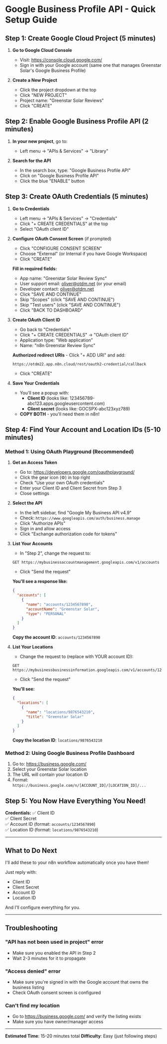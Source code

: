 # Google Business Profile API - Quick Setup Guide

## Step 1: Create Google Cloud Project (5 minutes)

1. **Go to Google Cloud Console**
   - Visit: https://console.cloud.google.com/
   - Sign in with your Google account (same one that manages Greenstar Solar's Google Business Profile)

2. **Create a New Project**
   - Click the project dropdown at the top
   - Click "NEW PROJECT"
   - Project name: "Greenstar Solar Reviews"
   - Click "CREATE"

## Step 2: Enable Google Business Profile API (2 minutes)

1. **In your new project**, go to:
   - Left menu → "APIs & Services" → "Library"

2. **Search for the API**
   - In the search box, type: "Google Business Profile API"
   - Click on "Google Business Profile API"
   - Click the blue "ENABLE" button

## Step 3: Create OAuth Credentials (5 minutes)

1. **Go to Credentials**
   - Left menu → "APIs & Services" → "Credentials"
   - Click "+ CREATE CREDENTIALS" at the top
   - Select "OAuth client ID"

2. **Configure OAuth Consent Screen** (if prompted)
   - Click "CONFIGURE CONSENT SCREEN"
   - Choose "External" (or Internal if you have Google Workspace)
   - Click "CREATE"
   
   **Fill in required fields:**
   - App name: "Greenstar Solar Review Sync"
   - User support email: oliver@otdm.net (or your email)
   - Developer contact: oliver@otdm.net
   - Click "SAVE AND CONTINUE"
   - Skip "Scopes" (click "SAVE AND CONTINUE")
   - Skip "Test users" (click "SAVE AND CONTINUE")
   - Click "BACK TO DASHBOARD"

3. **Create OAuth Client ID**
   - Go back to "Credentials"
   - Click "+ CREATE CREDENTIALS" → "OAuth client ID"
   - Application type: "Web application"
   - Name: "n8n Greenstar Review Sync"
   
   **Authorized redirect URIs** - Click "+ ADD URI" and add:
   ```
   https://otdm22.app.n8n.cloud/rest/oauth2-credential/callback
   ```
   
   - Click "CREATE"

4. **Save Your Credentials**
   - You'll see a popup with:
     - **Client ID** (looks like: 123456789-abc123.apps.googleusercontent.com)
     - **Client secret** (looks like: GOCSPX-abc123xyz789)
   - **COPY BOTH** - you'll need them in n8n!

## Step 4: Find Your Account and Location IDs (5-10 minutes)

### Method 1: Using OAuth Playground (Recommended)

1. **Get an Access Token**
   - Go to: https://developers.google.com/oauthplayground/
   - Click the gear icon (⚙️) in top right
   - Check "Use your own OAuth credentials"
   - Enter your Client ID and Client Secret from Step 3
   - Close settings

2. **Select the API**
   - In the left sidebar, find "Google My Business API v4.9"
   - Check: `https://www.googleapis.com/auth/business.manage`
   - Click "Authorize APIs"
   - Sign in and allow access
   - Click "Exchange authorization code for tokens"

3. **List Your Accounts**
   - In "Step 2", change the request to:
   ```
   GET https://mybusinessaccountmanagement.googleapis.com/v1/accounts
   ```
   - Click "Send the request"
   
   **You'll see a response like:**
   ```json
   {
     "accounts": [
       {
         "name": "accounts/1234567890",
         "accountName": "Greenstar Solar",
         "type": "PERSONAL"
       }
     ]
   }
   ```
   
   **Copy the account ID**: `accounts/1234567890`

4. **List Your Locations**
   - Change the request to (replace with YOUR account ID):
   ```
   GET https://mybusinessbusinessinformation.googleapis.com/v1/accounts/1234567890/locations
   ```
   - Click "Send the request"
   
   **You'll see:**
   ```json
   {
     "locations": [
       {
         "name": "locations/9876543210",
         "title": "Greenstar Solar"
       }
     ]
   }
   ```
   
   **Copy the location ID**: `locations/9876543210`

### Method 2: Using Google Business Profile Dashboard

1. Go to: https://business.google.com/
2. Select your Greenstar Solar location
3. The URL will contain your location ID
4. Format: `https://business.google.com/n/[ACCOUNT_ID]/[LOCATION_ID]/...`

## Step 5: You Now Have Everything You Need!

**Credentials:**
✅ Client ID  
✅ Client Secret  
✅ Account ID (format: `accounts/1234567890`)  
✅ Location ID (format: `locations/9876543210`)

---

## What to Do Next

I'll add these to your n8n workflow automatically once you have them!

Just reply with:
- Client ID
- Client Secret  
- Account ID
- Location ID

And I'll configure everything for you.

---

## Troubleshooting

### "API has not been used in project" error
- Make sure you enabled the API in Step 2
- Wait 2-3 minutes for it to propagate

### "Access denied" error
- Make sure you're signed in with the Google account that owns the business listing
- Check OAuth consent screen is configured

### Can't find my location
- Go to https://business.google.com/ and verify the listing exists
- Make sure you have owner/manager access

---

**Estimated Time**: 15-20 minutes total
**Difficulty**: Easy (just following steps)
